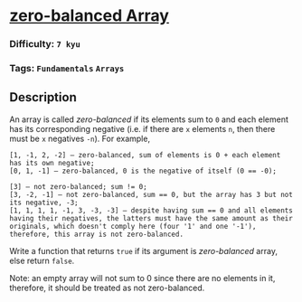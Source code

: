 # [zero-balanced Array](https://www.codewars.com/kata/59c6fa6972851e8959000067)

### Difficulty: `7 kyu`

### Tags: `Fundamentals` `Arrays`

## Description

An array is called *zero-balanced* if its elements sum to `0` and each element has its corresponding negative (i.e. if there are `x` elements `n`, then there must be `x` negatives `-n`). For example,

```
[1, -1, 2, -2] — zero-balanced, sum of elements is 0 + each element has its own negative;
[0, 1, -1] — zero-balanced, 0 is the negative of itself (0 == -0);

[3] — not zero-balanced; sum != 0;
[3, -2, -1] — not zero-balanced, sum == 0, but the array has 3 but not its negative, -3;
[1, 1, 1, 1, -1, 3, -3, -3] — despite having sum == 0 and all elements having their negatives, the latters must have the same amount as their originals, which doesn't comply here (four '1' and one '-1'), therefore, this array is not zero-balanced.
```

Write a function that returns `true` if its argument is *zero-balanced* array, else return `false`.

Note: an empty array will not sum to 0 since there are no elements in it, therefore, it should be treated as not zero-balanced.